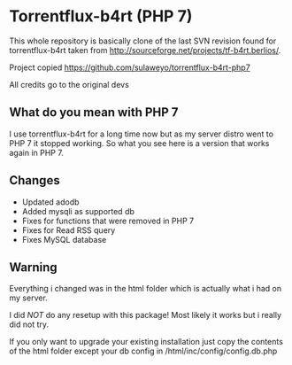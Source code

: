 
# Torrentflux-b4rt (PHP 7)
This whole repository is basically clone of the last SVN revision found 
for torrentflux-b4rt taken from http://sourceforge.net/projects/tf-b4rt.berlios/.

Project copied https://github.com/sulaweyo/torrentflux-b4rt-php7

All credits go to the original devs

## What do you mean with PHP 7
I use torrentflux-b4rt for a long time now but as my server distro went to PHP 7 
it stopped working. So what you see here is a version that works again in PHP 7.

## Changes
* Updated adodb
* Added mysqli as supported db
* Fixes for functions that were removed in PHP 7
* Fixes for Read RSS query
* Fixes MySQL database

## Warning
Everything i changed was in the html folder which is actually what i had on my server.

I did *NOT* do any resetup with this package! Most likely it works but i really did not try.

If you only want to upgrade your existing installation just copy the contents of the html
folder except your db config in /html/inc/config/config.db.php
